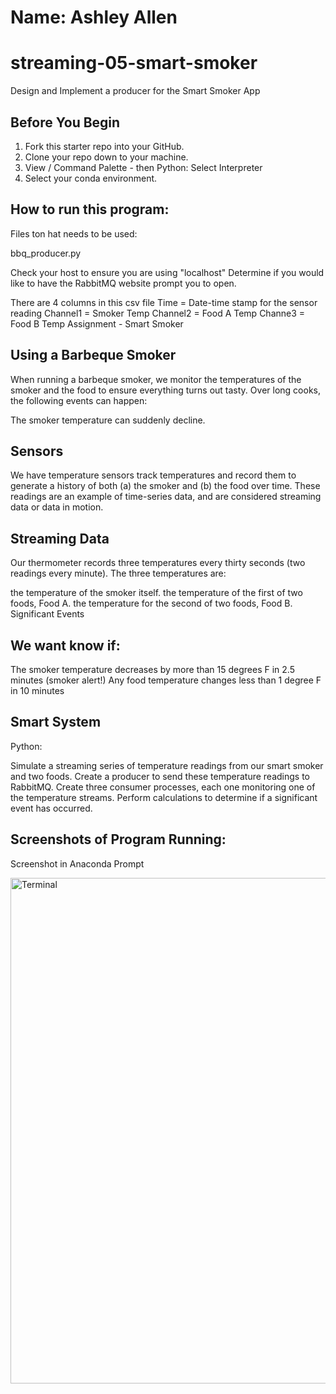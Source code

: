 # Name: Ashley Allen
# streaming-05-smart-smoker
 Design and Implement a producer for the Smart Smoker App
 
## Before You Begin

1. Fork this starter repo into your GitHub.
1. Clone your repo down to your machine.
1. View / Command Palette - then Python: Select Interpreter
1. Select your conda environment. 

## How to run this program:

Files ton hat needs to be used:

bbq_producer.py

Check your host to ensure you are using "localhost"
Determine if you would like to have the RabbitMQ website prompt you to open.

There are 4 columns in this csv file
Time = Date-time stamp for the sensor reading
Channel1 = Smoker Temp
Channel2 = Food A Temp
Channe3 = Food B Temp
Assignment - Smart Smoker

## Using a Barbeque Smoker

When running a barbeque smoker, we monitor the temperatures of the smoker and the food to ensure everything turns out tasty. Over long cooks, the following events can happen:

The smoker temperature can suddenly decline.

## Sensors

We have temperature sensors track temperatures and record them to generate a history of both (a) the smoker and (b) the food over time. These readings are an example of time-series data, and are considered streaming data or data in motion.

## Streaming Data

Our thermometer records three temperatures every thirty seconds (two readings every minute). The three temperatures are:

the temperature of the smoker itself.
the temperature of the first of two foods, Food A.
the temperature for the second of two foods, Food B.
Significant Events

## We want know if:

The smoker temperature decreases by more than 15 degrees F in 2.5 minutes (smoker alert!) Any food temperature changes less than 1 degree F in 10 minutes 

## Smart System

Python:

Simulate a streaming series of temperature readings from our smart smoker and two foods. Create a producer to send these temperature readings to RabbitMQ. Create three consumer processes, each one monitoring one of the temperature streams. Perform calculations to determine if a significant event has occurred.


## Screenshots of Program Running:

Screenshot in Anaconda Prompt

<img width="809" alt="Terminal" src="https://user-images.githubusercontent.com/95989498/218274091-0c80bac9-f9c6-416a-905b-cee0e25bae4e.png">
